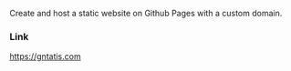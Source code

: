 Create and host a static website on Github Pages with a custom domain.

### Link
https://gntatis.com
